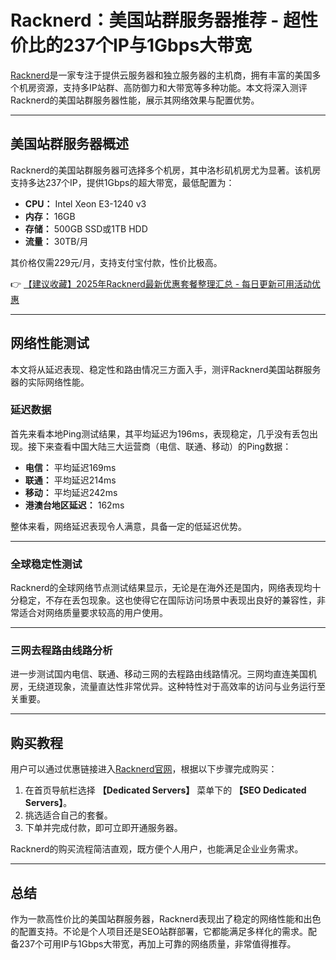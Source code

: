 # Racknerd：美国站群服务器推荐 - 超性价比的237个IP与1Gbps大带宽

[Racknerd](https://bit.ly/Rack_Nerd)是一家专注于提供云服务器和独立服务器的主机商，拥有丰富的美国多个机房资源，支持多IP站群、高防御力和大带宽等多种功能。本文将深入测评Racknerd的美国站群服务器性能，展示其网络效果与配置优势。

---

## 美国站群服务器概述

Racknerd的美国站群服务器可选择多个机房，其中洛杉矶机房尤为显著。该机房支持多达237个IP，提供1Gbps的超大带宽，最低配置为：

- **CPU：** Intel Xeon E3-1240 v3  
- **内存：** 16GB  
- **存储：** 500GB SSD或1TB HDD  
- **流量：** 30TB/月  

其价格仅需229元/月，支持支付宝付款，性价比极高。

👉 [【建议收藏】2025年Racknerd最新优惠套餐整理汇总 - 每日更新可用活动优惠](https://bit.ly/Rack_Nerd)

---

## 网络性能测试

本文将从延迟表现、稳定性和路由情况三方面入手，测评Racknerd美国站群服务器的实际网络性能。

### 延迟数据

首先来看本地Ping测试结果，其平均延迟为196ms，表现稳定，几乎没有丢包出现。接下来查看中国大陆三大运营商（电信、联通、移动）的Ping数据：

- **电信：** 平均延迟169ms  
- **联通：** 平均延迟214ms  
- **移动：** 平均延迟242ms  
- **港澳台地区延迟：** 162ms  

整体来看，网络延迟表现令人满意，具备一定的低延迟优势。

---

### 全球稳定性测试

Racknerd的全球网络节点测试结果显示，无论是在海外还是国内，网络表现均十分稳定，不存在丢包现象。这也使得它在国际访问场景中表现出良好的兼容性，非常适合对网络质量要求较高的用户使用。

---

### 三网去程路由线路分析

进一步测试国内电信、联通、移动三网的去程路由线路情况。三网均直连美国机房，无绕道现象，流量直达性非常优异。这种特性对于高效率的访问与业务运行至关重要。

---

## 购买教程

用户可以通过优惠链接进入[Racknerd官网](https://bit.ly/Rack_Nerd)，根据以下步骤完成购买：

1. 在首页导航栏选择 **【Dedicated Servers】** 菜单下的 **【SEO Dedicated Servers】**。
2. 挑选适合自己的套餐。
3. 下单并完成付款，即可立即开通服务器。

Racknerd的购买流程简洁直观，既方便个人用户，也能满足企业业务需求。

---

## 总结

作为一款高性价比的美国站群服务器，Racknerd表现出了稳定的网络性能和出色的配置支持。不论是个人项目还是SEO站群部署，它都能满足多样化的需求。配备237个可用IP与1Gbps大带宽，再加上可靠的网络质量，非常值得推荐。